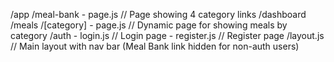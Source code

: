 /app
  /meal-bank
    - page.js            // Page showing 4 category links
  /dashboard
    /meals
      /[category]
        - page.js        // Dynamic page for showing meals by category
  /auth
    - login.js           // Login page
    - register.js        // Register page
  /layout.js             // Main layout with nav bar (Meal Bank link hidden for non-auth users)
